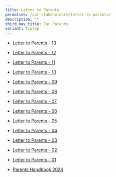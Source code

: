 ```yaml
---
title: Letter to Parents
permalink: /our-stakeholders/letter-to-parents/
description: ""
third_nav_title: For Parents
variant: tiptap
---
```

<p></p>
<ul data-tight="true" class="tight">
<li>
<p><a href="/files/2024 Letter to Parents/PVPS_2024_13.pdf" rel="noopener noreferrer nofollow" target="_blank">Letter to Parents - 13</a>
</p>
</li>
<li>
<p><a href="/files/2024 Letter to Parents/PVPS_2024_12_Merged.pdf" rel="noopener noreferrer nofollow" target="_blank">Letter to Parents - 12</a>
</p>
</li>
<li>
<p><a href="/files/2024 Letter to Parents/PVPS_2024_11.pdf" rel="noopener noreferrer nofollow" target="_blank">Letter to Parents - 11</a>
</p>
</li>
<li>
<p><a href="/files/2024 Letter to Parents/PVPS_2024_10.pdf" rel="noopener noreferrer nofollow" target="_blank">Letter to Parents - 10</a>
</p>
</li>
<li>
<p><a href="/files/2024 Letter to Parents/PVPS_2024_09.pdf" rel="noopener noreferrer nofollow" target="_blank">Letter to Parents - 09</a>
</p>
</li>
<li>
<p><a href="/files/2024 Letter to Parents/PVPS_2024_08.pdf" rel="noopener noreferrer nofollow" target="_blank">Letter to Parents - 08</a>
</p>
</li>
<li>
<p><a href="/files/2024_P1_Assessment_Overview__Term_2_.pdf" rel="noopener noreferrer nofollow" target="_blank"><u>Letter to Parents - 07</u></a>
</p>
</li>
<li>
<p><a href="/files/2024 Letter to Parents/PVPS_2024_06.pdf" rel="noopener noreferrer nofollow" target="_blank">Letter to Parents - 06</a>
</p>
</li>
<li>
<p><a href="/files/2024 Letter to Parents/PVPS_2024_05.pdf" rel="noopener noreferrer nofollow" target="_blank">Letter to Parents - 05</a>
</p>
</li>
<li>
<p><a href="/files/2024 Letter to Parents/PVPS_2024_04.pdf" rel="noopener noreferrer nofollow" target="_blank">Letter to Parents - 04</a>
</p>
</li>
<li>
<p><a href="/files/2024 Letter to Parents/PVPS_2024_03.pdf" rel="noopener noreferrer nofollow" target="_blank">Letter to Parents - 03</a>
</p>
</li>
<li>
<p><a href="/files/Website_PVPS_2024_02.pdf" rel="noopener noreferrer nofollow" target="_blank">Letter to Parents - 02</a>
</p>
</li>
<li>
<p><a href="/files/2024 Letter to Parents/PVPS_2024_01.pdf" rel="noopener noreferrer nofollow" target="_blank">Letter to Parents - 01</a>
</p>
</li>
<li>
<p><a href="/files/2024 Info for Parents/Parents_handbook_2024.pdf" rel="noopener noreferrer nofollow" target="_blank">Parents Handbook 2024</a>
</p>
<p></p>
</li>
</ul>
<p></p>